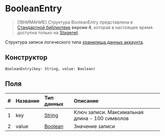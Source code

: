 # BooleanEntry

> [!ВНИМАНИЕ]
> Структура BooleanEntry представлена в [Стандартной библиотеке](/ride/script/standard-library.md) **версии 4**, которая в настоящее время доступна только на [Stagenet](/blockchain/blockchain-network/stage-network.md).

Структура записи логического типа [хранилища данных аккаунта](/blockchain/account/account-data-storage.md).

## Конструктор

```ride
BooleanEntry(key: String, value: Boolean)
```

## Поля

|   #   | Название | Тип данных | Описание |
| :--- | :--- | :--- | :--- |
| 1 | key | [String](/ride/data-types/string.md) | Ключ записи. Максимальная длина - 100 символов |
| 2 | value| [Boolean](/ride/data-types/boolean.md) | Значение записи |
